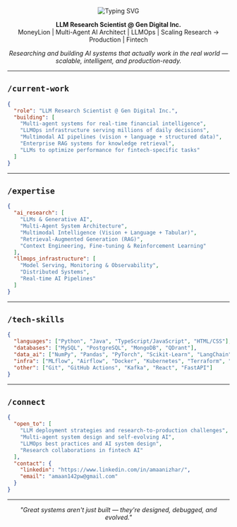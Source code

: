<p align="center">
  <img src="https://readme-typing-svg.demolab.com?font=Fira+Code&size=34&duration=2000&pause=800&center=true&vCenter=true&width=520&lines=%3C%20Hi%2C+I%27m+Amaan%2F%20%3E" alt="Typing SVG" />
</p>

<p align="center">
  <strong>LLM Research Scientist @ Gen Digital Inc.</strong><br>
  MoneyLion | Multi-Agent AI Architect | LLMOps | Scaling Research → Production | Fintech
</p>

<p align="center">
  <em>Researching and building AI systems that actually work in the real world — scalable, intelligent, and production-ready.</em>
</p>

---

## `/current-work`

```json
{
  "role": "LLM Research Scientist @ Gen Digital Inc.",
  "building": [
    "Multi-agent systems for real-time financial intelligence",
    "LLMOps infrastructure serving millions of daily decisions",
    "Multimodal AI pipelines (vision + language + structured data)",
    "Enterprise RAG systems for knowledge retrieval",
    "LLMs to optimize performance for fintech-specific tasks"
  ]
}
```

---

## `/expertise`

```json
{
  "ai_research": [
    "LLMs & Generative AI",
    "Multi-Agent System Architecture",
    "Multimodal Intelligence (Vision + Language + Tabular)",
    "Retrieval-Augmented Generation (RAG)",
    "Context Engineering, Fine-tuning & Reinforcement Learning"
  ],
  "llmops_infrastructure": [
    "Model Serving, Monitoring & Observability",
    "Distributed Systems",
    "Real-time AI Pipelines"
  ]
}
```

---

## `/tech-skills`

```json
{
  "languages": ["Python", "Java", "TypeScript/JavaScript", "HTML/CSS"],
  "databases": ["MySQL", "PostgreSQL", "MongoDB", "QDrant"],
  "data_ai": ["NumPy", "Pandas", "PyTorch", "Scikit-Learn", "LangChain", "LangGraph", "FastMCP"],
  "infra": ["MLflow", "Airflow", "Docker", "Kubernetes", "Terraform", "AWS"],
  "other": ["Git", "GitHub Actions", "Kafka", "React", "FastAPI"]
}
```

---

## `/connect`
```json
{
  "open_to": [
    "LLM deployment strategies and research-to-production challenges",
    "Multi-agent system design and self-evolving AI",
    "LLMOps best practices and AI system design",
    "Research collaborations in fintech AI"
  ],
  "contact": {
    "linkedin": "https://www.linkedin.com/in/amaanizhar/",
    "email": "amaan142pw@gmail.com"
  }
}
```

---

<p align="center"><i>"Great systems aren't just built — they're designed, debugged, and evolved."</i></p>

